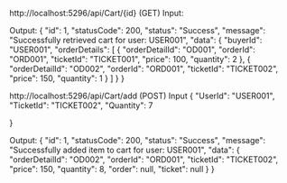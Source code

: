 http://localhost:5296/api/Cart/{id} (GET)
Input: 

Output:
{
    "id": 1,
    "statusCode": 200,
    "status": "Success",
    "message": "Successfully retrieved cart for user: USER001",
    "data": {
        "buyerId": "USER001",
        "orderDetails": [
            {
                "orderDetailId": "OD001",
                "orderId": "ORD001",
                "ticketId": "TICKET001",
                "price": 100,
                "quantity": 2
            },
            {
                "orderDetailId": "OD002",
                "orderId": "ORD001",
                "ticketId": "TICKET002",
                "price": 150,
                "quantity": 1
            }
        ]
    }
}



http://localhost:5296/api/Cart/add (POST)
Input
{
	"UserId": "USER001",
    "TicketId": "TICKET002",
    "Quantity": 7

}

Output:
{
    "id": 1,
    "statusCode": 200,
    "status": "Success",
    "message": "Successfully added item to cart for user: USER001",
    "data": {
        "orderDetailId": "OD002",
        "orderId": "ORD001",
        "ticketId": "TICKET002",
        "price": 150,
        "quantity": 8,
        "order": null,
        "ticket": null
    }
}
